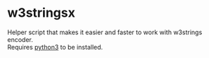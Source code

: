 # w3stringsx

Helper script that makes it easier and faster to work with w3strings encoder.<br>
Requires [python3](https://www.python.org/downloads/) to be installed.